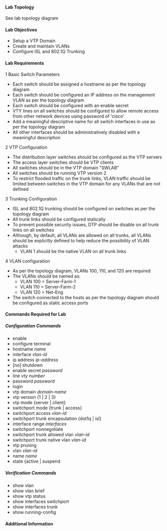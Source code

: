 
#### Lab Topology

See lab topology diagram

#### Lab Objectives

* Setup a VTP Domain
* Create and maintain VLANs
* Configure ISL and 802.1Q Trunking


#### Lab Requirements

1 Basic Switch Parameters
  * Each switch should be assigned a hostname as per the topology diagram
  * Each switch should be configured an IP address on the management VLAN as per the topology diagram
  * Each switch should be configured with an enable secret
  * VTY lines on all switches should be configured to allow remote access from other network devices using password of 'cisco'
  * Add a meaningful descriptive name for all switch interfaces in use as per the topology diagram
  * All other interfaces should be administratively disabled with a meaningful description

2 VTP Configuration
  * The distribution layer switches should be configured as the VTP servers
  * The access layer switches should be VTP clients
  * All switches should be in the VTP domain "SWLAB"
  * All switches should be running VTP version 2
  * To restrict flooded traffic on the trunk links, VLAN traffic should be limited between switches in the VTP domain for any VLANs that are not defined

3 Trunking Configuration
  * ISL and 802.1Q trunking should be configured on switches as per the topology diagram
  * All trunk links should be configured statically
  * To prevent possible security issues, DTP should be disable on all trunk links on all switches
  * Although, by default, all VLANs are allowed on all trunks, all VLANs should be explicitly defined to help reduce the possibility of VLAN attacks
    * VLAN 1 should be the native VLAN on all trunk links

4 VLAN configuration
  * As per the topology diagram, VLANs 100, 110, and 120 are required
  * The VLANs should be named as:
     * VLAN 100 = Server-Farm-1
     * VLAN 110 = Server-Farm-2
     * VLAN 120 = Net-Eng
  * The switch connected to the hosts as per the topology diagram should be configured as static access ports




#### Commands Required for Lab

##### Configuration Commands

* enable
* configure terminal
* hostname *name*
* interface *vlan-id*
* ip address *ip-address*
* [no] shutdown
* enable secret *password*
* line *vty number*
* password *password*
* login
* vtp domain *domain-name*
* vtp version {1 | 2 | 3}
* vtp mode {server | client}
* switchport mode {trunk | access}
* switchport access *vlan-id*
* switchport trunk encapsulation {dot1q | isl}
* interface range *interfaces*
* switchport nonnegotiate
* switchport trunk allowed vlan *vlan-id*
* switchport trunk native vlan *vlan-id*
* vtp pruning
* vlan *vlan-id*
* name *name*
* state {active | suspend

##### Verification Commands

* show vlan
* show vlan brief
* show vtp status
* show interfaces switchport
* show interfaces trunk
* show running-config

#### Additional Information
